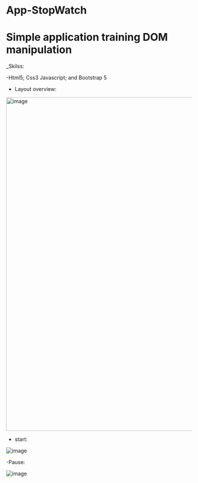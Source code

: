 # App-StopWatch
 # Simple application training DOM manipulation #
 
 _Skilss:
 
 -Html5;
 Css3
 Javascript; and
 Bootstrap 5
 
 
 - Layout overview:
 
<img width="904" alt="image" src="https://user-images.githubusercontent.com/102631987/232662761-bfc19c88-d691-4ada-8862-8a73efa17917.png">


- start:

![image](https://user-images.githubusercontent.com/102631987/232663009-f100f5a7-79b6-45b1-93a9-277b33a31fec.png)


-Pause:

![image](https://user-images.githubusercontent.com/102631987/232663041-04b78d21-1940-46b6-b3cb-02dfdd38b0ce.png)
